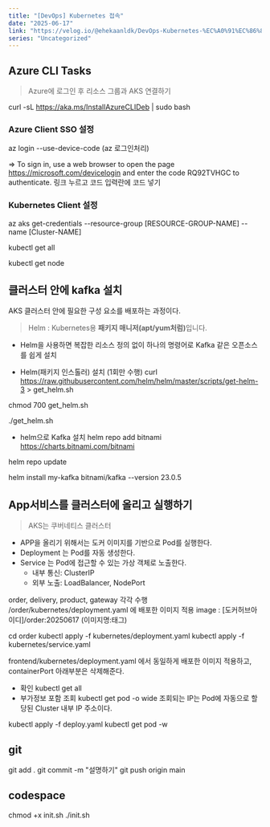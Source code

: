 ```yaml
---
title: "[DevOps] Kubernetes 접속"
date: "2025-06-17"
link: "https://velog.io/@ehekaanldk/DevOps-Kubernetes-%EC%A0%91%EC%86%8D"
series: "Uncategorized"
---
```


<h2 id="azure-cli-tasks">Azure CLI Tasks</h2>
<blockquote>
<p>Azure에 로그인 후 리소스 그룹과 AKS 연결하기</p>
</blockquote>
<p>curl -sL <a href="https://aka.ms/InstallAzureCLIDeb">https://aka.ms/InstallAzureCLIDeb</a> | sudo bash </p>
<h3 id="azure-client-sso-설정">Azure Client SSO 설정</h3>
<p>az login --use-device-code
(az 로그인처리)</p>
<p>=&gt; To sign in, use a web browser to open the page <a href="https://microsoft.com/devicelogin">https://microsoft.com/devicelogin</a> and enter the code RQ92TVHGC to authenticate.
링크 누르고 코드 입력란에 코드 넣기</p>
<h3 id="kubernetes-client-설정">Kubernetes Client 설정</h3>
<p>az aks get-credentials --resource-group [RESOURCE-GROUP-NAME] --name [Cluster-NAME]</p>
<p>kubectl get all</p>
<p>kubectl get node</p>
<h2 id="클러스터-안에-kafka-설치">클러스터 안에 kafka 설치</h2>
<p>AKS 클러스터 안에 필요한 구성 요소를 배포하는 과정이다.</p>
<blockquote>
<p>Helm 
: Kubernetes용 <strong>패키지 매니저(apt/yum처럼)</strong>입니다.</p>
</blockquote>
<ul>
<li><p>Helm을 사용하면 복잡한 리소스 정의 없이 하나의 명령어로 Kafka 같은 오픈소스를 쉽게 설치</p>
</li>
<li><p>Helm(패키지 인스톨러) 설치 (1회만 수행)
curl <a href="https://raw.githubusercontent.com/helm/helm/master/scripts/get-helm-3">https://raw.githubusercontent.com/helm/helm/master/scripts/get-helm-3</a> &gt; get_helm.sh</p>
</li>
</ul>
<p>chmod 700 get_helm.sh</p>
<p>./get_helm.sh</p>
<ul>
<li>helm으로 Kafka 설치
helm repo add bitnami <a href="https://charts.bitnami.com/bitnami">https://charts.bitnami.com/bitnami</a></li>
</ul>
<p>helm repo update</p>
<p>helm install my-kafka bitnami/kafka --version 23.0.5</p>
<h2 id="app서비스를-클러스터에-올리고-실행하기">App서비스를 클러스터에 올리고 실행하기</h2>
<blockquote>
<p>AKS는 쿠버네티스 클러스터</p>
</blockquote>
<ul>
<li>APP을 올리기 위해서는 도커 이미지를 기반으로 Pod를 실행한다. </li>
<li>Deployment 는 Pod를 자동 생성한다.</li>
<li>Service 는 Pod에 접근할 수 있는 가상 객체로 노출한다.<ul>
<li>내부 통신: ClusterIP</li>
<li>외부 노출: LoadBalancer, NodePort</li>
</ul>
</li>
</ul>
<p>order, delivery, product, gateway 각각 수행
/order/kubernetes/deployment.yaml 에 배포한 이미지 적용
image : [도커허브아이디]/order:20250617 (이미지명:태그)</p>
<p>cd order
kubectl apply -f kubernetes/deployment.yaml
kubectl apply -f kubernetes/service.yaml</p>
<p>frontend/kubernetes/deployment.yaml 에서 동일하게 배포한 이미지 적용하고, containerPort 아래부분은 삭제해준다. </p>
<ul>
<li>확인
kubectl get all</li>
<li>부가정보 포함 조회
kubectl get pod -o wide
조회되는 IP는 Pod에 자동으로 할당된 Cluster 내부 IP 주소이다. </li>
</ul>
<p>kubectl apply -f deploy.yaml
kubectl get pod -w</p>
<h2 id="git">git</h2>
<p>git add .
git commit -m &quot;설명하기&quot;
git push origin main</p>
<h2 id="codespace">codespace</h2>
<p>chmod +x init.sh
./init.sh</p>
